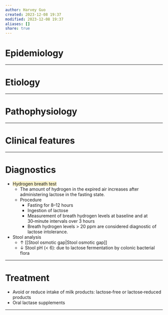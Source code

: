 ```yaml
---
author: Harvey Guo
created: 2023-12-08 19:37
modified: 2023-12-08 19:37
aliases: []
share: true
---
```

# Epidemiology


---
# Etiology


---
# Pathophysiology


---
# Clinical features


---
# Diagnostics
- <span style="background:rgba(240, 200, 0, 0.2)">Hydrogen breath test</span>
	- The amount of hydrogen in the expired air increases after administering lactose in the fasting state. 
	- Procedure
		- Fasting for 8–12 hours
		- Ingestion of lactose 
		- Measurement of breath hydrogen levels at baseline and at 30‑minute intervals over 3 hours
		- Breath hydrogen levels > 20 ppm are considered diagnostic of lactose intolerance.
- Stool analysis
	- ↑ [[Stool osmotic gap|Stool osmotic gap]] 
	- ↓ Stool pH (< 6): due to lactose fermentation by colonic bacterial flora

---
# Treatment
- Avoid or reduce intake of milk products: lactose‑free or lactose‑reduced products
- Oral lactase supplements

---
